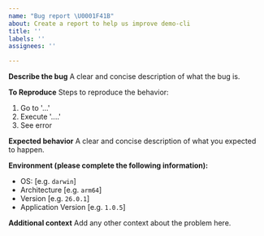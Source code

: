 ```yaml
---
name: "Bug report \U0001F41B"
about: Create a report to help us improve demo-cli
title: ''
labels: ''
assignees: ''

---
```


**Describe the bug**
A clear and concise description of what the bug is.

**To Reproduce**
Steps to reproduce the behavior:
1. Go to '...'
2. Execute  '....'
3. See error

**Expected behavior**
A clear and concise description of what you expected to happen.

**Environment (please complete the following information):**
 - OS: [e.g. `darwin`]
 - Architecture [e.g. `arm64`]
 - Version [e.g. `26.0.1`]
 - Application Version [e.g. `1.0.5`]

**Additional context**
Add any other context about the problem here.

